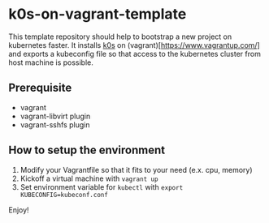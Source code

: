 # k0s-on-vagrant-template

This template repository should help to bootstrap a new project on kubernetes faster.
It installs [k0s](https://k0sproject.io/) on (vagrant)[https://www.vagrantup.com/] and exports a kubeconfig file so that access to the kubernetes cluster from host machine is possible.

## Prerequisite

* vagrant
* vagrant-libvirt plugin
* vagrant-sshfs plugin

## How to setup the environment

1. Modify your Vagrantfile so that it fits to your need (e.x. cpu, memory)
2. Kickoff a virtual machine with `vagrant up`
3. Set environment variable for `kubectl` with `export KUBECONFIG=kubeconf.conf`


Enjoy!

